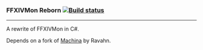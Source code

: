### FFXIVMon Reborn          [![Build status](https://ci.appveyor.com/api/projects/status/hvqfvrj5puf96f0b?svg=true)](https://ci.appveyor.com/project/SapphireMordred/ffxivmon)

--------

A rewrite of FFXIVMon in C#.

Depends on a fork of [Machina](https://github.com/goaaats/machina) by Ravahn. 
